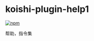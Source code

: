 # koishi-plugin-help1

[![npm](https://img.shields.io/npm/v/koishi-plugin-help1?style=flat-square)](https://www.npmjs.com/package/koishi-plugin-help1)

帮助，指令集

